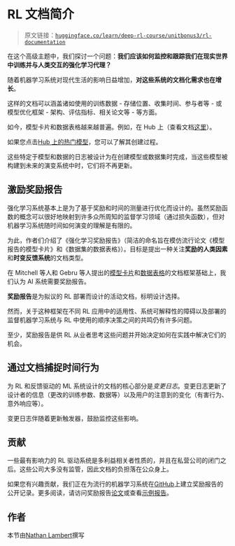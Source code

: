 # RL 文档简介

> 原文链接：[`huggingface.co/learn/deep-rl-course/unitbonus3/rl-documentation`](https://huggingface.co/learn/deep-rl-course/unitbonus3/rl-documentation)

在这个高级主题中，我们探讨一个问题：**我们应该如何监控和跟踪我们在现实世界中训练并与人类交互的强化学习代理？**

随着机器学习系统对现代生活的影响日益增加，**对这些系统的文档化需求也在增长**。

这样的文档可以涵盖诸如使用的训练数据 - 存储位置、收集时间、参与者等 - 或模型优化框架 - 架构、评估指标、相关论文等 - 等方面。

如今，模型卡片和数据表格越来越普遍。例如，在 Hub 上（查看文档[这里](https://huggingface.co/docs/hub/model-cards)）。

如果您点击[Hub 上的热门模型](https://huggingface.co/models)，您可以了解其创建过程。

这些特定于模型和数据的日志被设计为在创建模型或数据集时完成，当这些模型被构建到未来的演变系统中时，它们将不再更新。​

## 激励奖励报告

强化学习系统基本上是为了基于奖励和时间的测量进行优化而设计的。虽然奖励函数的概念可以很好地映射到许多众所周知的监督学习领域（通过损失函数），但对机器学习系统随时间如何演变的理解是有限的。

为此，作者们介绍了《强化学习奖励报告》（简洁的命名旨在模仿流行论文《模型报告的模型卡片》和《数据集的数据表格》）。目标是提出一种关注**奖励的人类因素**和**时变反馈系统**的文档类型。

在 Mitchell 等人和 Gebru 等人提出的[模型卡片](https://arxiv.org/abs/1810.03993)和[数据表格](https://arxiv.org/abs/1803.09010)的文档框架基础上，我们认为 AI 系统需要奖励报告。

**奖励报告**是为拟议的 RL 部署而设计的活动文档，标明设计选择。

然而，关于这种框架在不同 RL 应用中的适用性、系统可解释性的障碍以及部署的监督机器学习系统与 RL 中使用的顺序决策之间的共鸣仍有许多问题。

至少，奖励报告是供 RL 从业者思考这些问题并开始决定如何在实践中解决它们的机会。​

## 通过文档捕捉时间行为

为 RL 和反馈驱动的 ML 系统设计的文档的核心部分是*变更日志*。变更日志更新了设计者的信息（更改的训练参数、数据等）以及用户的注意到的变化（有害行为、意外响应等）。

变更日志伴随着更新触发器，鼓励监控这些影响。

## 贡献

一些最有影响力的 RL 驱动系统是多利益相关者性质的，并且在私营公司的闭门之后。这些公司大多没有监管，因此文档的负担落在公众身上。

如果您有兴趣贡献，我们正在为流行的机器学习系统在[GitHub](https://github.com/RewardReports/reward-reports)上建立奖励报告的公开记录。更多阅读，请访问奖励报告[论文](https://arxiv.org/abs/2204.10817)或查看[示例报告](https://github.com/RewardReports/reward-reports/tree/main/examples)。

## 作者

本节由[Nathan Lambert](https://twitter.com/natolambert)撰写
